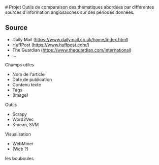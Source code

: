 # Projet 
Outils de comparaison des thématiques abordées par différentes sources d'information anglosaxones sur des périodes données.

## Source
- Daily Mail (https://www.dailymail.co.uk/home/index.html)
- HuffPost (https://www.huffpost.com/)
- The Guardian (https://www.theguardian.com/international)
- ...

Champs utiles
- Nom de l'article
- Date de publication
- Contenu texte
- Tags
- (Image)

Outils
- Scrapy
- Word2Vec
- Kmean, SVM

Visualisation
- WebMiner
- (Web ?)


les bouboules
